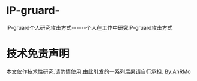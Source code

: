 # IP-gruard-
IP-gruard个人研究攻击方式------个人在工作中研究IP-gruard攻击方式
# 技术免责声明

本文仅作技术性研究.请酌情使用,由此引发的一系列后果请自行承担.
																																								By:AhRMo
